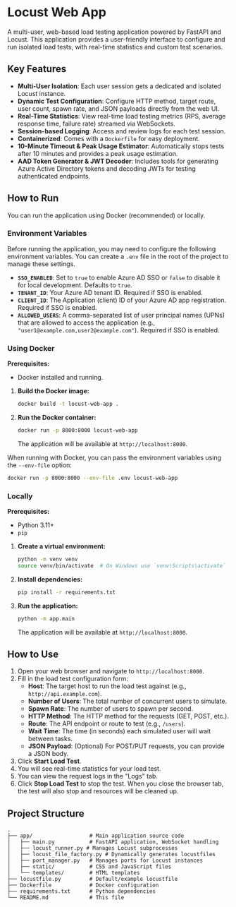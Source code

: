 # Locust Web App

A multi-user, web-based load testing application powered by FastAPI and Locust. This application provides a user-friendly interface to configure and run isolated load tests, with real-time statistics and custom test scenarios.

## Key Features

-   **Multi-User Isolation**: Each user session gets a dedicated and isolated Locust instance.
-   **Dynamic Test Configuration**: Configure HTTP method, target route, user count, spawn rate, and JSON payloads directly from the web UI.
-   **Real-Time Statistics**: View real-time load testing metrics (RPS, average response time, failure rate) streamed via WebSockets.
-   **Session-based Logging**: Access and review logs for each test session.
-   **Containerized**: Comes with a `Dockerfile` for easy deployment.
-   **10-Minute Timeout & Peak Usage Estimator**: Automatically stops tests after 10 minutes and provides a peak usage estimation.
-   **AAD Token Generator & JWT Decoder**: Includes tools for generating Azure Active Directory tokens and decoding JWTs for testing authenticated endpoints.

## How to Run

You can run the application using Docker (recommended) or locally.

### Environment Variables

Before running the application, you may need to configure the following environment variables. You can create a `.env` file in the root of the project to manage these settings.

-   **`SSO_ENABLED`**: Set to `true` to enable Azure AD SSO or `false` to disable it for local development. Defaults to `true`.
-   **`TENANT_ID`**: Your Azure AD tenant ID. Required if SSO is enabled.
-   **`CLIENT_ID`**: The Application (client) ID of your Azure AD app registration. Required if SSO is enabled.
-   **`ALLOWED_USERS`**: A comma-separated list of user principal names (UPNs) that are allowed to access the application (e.g., `"user1@example.com,user2@example.com"`). Required if SSO is enabled.

### Using Docker

**Prerequisites:**
- Docker installed and running.

1.  **Build the Docker image:**
    ```sh
    docker build -t locust-web-app .
    ```

2.  **Run the Docker container:**
    ```sh
    docker run -p 8000:8000 locust-web-app
    ```
    The application will be available at `http://localhost:8000`.

When running with Docker, you can pass the environment variables using the `--env-file` option:

```sh
docker run -p 8000:8000 --env-file .env locust-web-app
```

### Locally

**Prerequisites:**
- Python 3.11+
- `pip`

1.  **Create a virtual environment:**
    ```sh
    python -m venv venv
    source venv/bin/activate  # On Windows use `venv\Scripts\activate`
    ```

2.  **Install dependencies:**
    ```sh
    pip install -r requirements.txt
    ```

3.  **Run the application:**
    ```sh
    python -m app.main
    ```
    The application will be available at `http://localhost:8000`.

## How to Use

1.  Open your web browser and navigate to `http://localhost:8000`.
2.  Fill in the load test configuration form:
    -   **Host**: The target host to run the load test against (e.g., `http://api.example.com`).
    -   **Number of Users**: The total number of concurrent users to simulate.
    -   **Spawn Rate**: The number of users to spawn per second.
    -   **HTTP Method**: The HTTP method for the requests (GET, POST, etc.).
    -   **Route**: The API endpoint or route to test (e.g., `/users`).
    -   **Wait Time**: The time (in seconds) each simulated user will wait between tasks.
    -   **JSON Payload**: (Optional) For POST/PUT requests, you can provide a JSON body.
3.  Click **Start Load Test**.
4.  You will see real-time statistics for your load test.
5.  You can view the request logs in the "Logs" tab.
6.  Click **Stop Load Test** to stop the test. When you close the browser tab, the test will also stop and resources will be cleaned up.

## Project Structure

```
.
├── app/                  # Main application source code
│   ├── main.py           # FastAPI application, WebSocket handling
│   ├── locust_runner.py # Manages Locust subprocesses
│   ├── locust_file_factory.py # Dynamically generates locustfiles
│   ├── port_manager.py   # Manages ports for Locust instances
│   ├── static/           # CSS and JavaScript files
│   └── templates/        # HTML templates
├── locustfile.py         # Default/example locustfile
├── Dockerfile            # Docker configuration
├── requirements.txt      # Python dependencies
└── README.md             # This file
```

